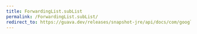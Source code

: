 ```yaml
---
title: ForwardingList.subList
permalink: /ForwardingList.subList/
redirect_to: https://guava.dev/releases/snapshot-jre/api/docs/com/google/common/collect/ForwardingList.html#subList-int-int-
---
```

